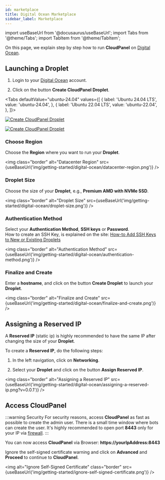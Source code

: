```yaml
---
id: marketplace
title: Digital Ocean Marketplace
sidebar_label: Marketplace
---
```


import useBaseUrl from '@docusaurus/useBaseUrl';
import Tabs from '@theme/Tabs';
import TabItem from '@theme/TabItem';

On this page, we explain step by step how to run **CloudPanel** on [Digital Ocean](https://www.digitalocean.com/).

## Launching a Droplet

1. Login to your [Digital Ocean](https://cloud.digitalocean.com/login) account.

2. Click on the button **Create CloudPanel Droplet**.

<Tabs
defaultValue="ubuntu-24.04"
values={[
{ label: 'Ubuntu 24.04 LTS', value: 'ubuntu-24.04', },
{ label: 'Ubuntu 22.04 LTS', value: 'ubuntu-22.04', },
]}>
<TabItem value="ubuntu-24.04">

[![Create CloudPanel Droplet](/img/getting-started/digital-ocean/create-droplet-one-click.png)](https://marketplace.digitalocean.com/apps/cloudpanel-2-ubuntu-24-04)

</TabItem>
<TabItem value="ubuntu-22.04">

[![Create CloudPanel Droplet](/img/getting-started/digital-ocean/create-droplet-one-click.png)](https://marketplace.digitalocean.com/apps/cloudpanel-2-ubuntu-22.04)

</TabItem>

</Tabs>

### Choose Region

Choose the **Region** where you want to run your **Droplet**.

<img class="border" alt="Datacenter Region" src={useBaseUrl('img/getting-started/digital-ocean/datacenter-region.png')} />

### Droplet Size

Choose the size of your **Droplet**, e.g., **Premium AMD with NVMe SSD**.

<img class="border" alt="Droplet Size" src={useBaseUrl('img/getting-started/digital-ocean/droplet-size.png')} />

### Authentication Method

Select your **Authentication Method**, **SSH keys** or **Password**. <br />
How to create an SSH Key, is explained on the site: [How-to Add SSH Keys to New or Existing Droplets](https://www.digitalocean.com/docs/droplets/how-to/add-ssh-keys/)

<img class="border" alt="Authentication Method" src={useBaseUrl('img/getting-started/digital-ocean/authentication-method.png')} />

### Finalize and Create

Enter a **hostname**, and click on the button **Create Droplet** to launch your **Droplet**.

<img class="border" alt="Finalize and Create" src={useBaseUrl('img/getting-started/digital-ocean/finalize-and-create.png')} />

## Assigning a Reserved IP

A **Reserved IP** (static ip) is highly recommended to have the same IP after changing the size of your **Droplet**.

To create a **Reserved IP**, do the following steps:

1. In the left navigation, click on **Networking**.

2. Select your **Droplet** and click on the button **Assign Reserved IP**.

<img class="border" alt="Assigning a Reserved IP" src={useBaseUrl('img/getting-started/digital-ocean/assigning-a-reserved-ip.png?v=0.0.1')} />

## Access CloudPanel

:::warning Security
For security reasons, access **CloudPanel** as fast as possible to create the admin user. There is a small time window where bots can create the user.
It's highly recommended to open port **8443** only for your IP via [firewall](https://docs.digitalocean.com/products/networking/firewalls/how-to/configure-rules/).
:::

You can now access **CloudPanel** via Browser: **https://yourIpAddress:8443**

Ignore the self-signed certificate warning and click on **Advanced** and **Proceed** to continue to **CloudPanel**.

<img alt="Ignore Self-Signed Certificate" class="border" src={useBaseUrl('img/getting-started/ignore-self-signed-certificate.png')} />